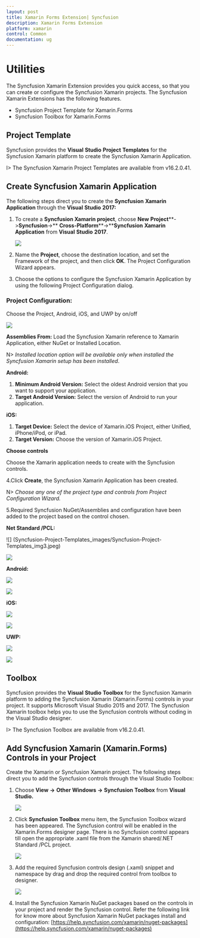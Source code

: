 ```yaml
---
layout: post
title: Xamarin Forms Extension| Syncfusion
description: Xamarin Forms Extension
platform: xamarin
control: Common 
documentation: ug
---
```


# Utilities

The Syncfusion Xamarin Extension provides you quick access, so that you can create or configure the Syncfusion Xamarin projects. The Syncfusion Xamarin Extensions has the following features.

* Syncfusion Project Template for Xamarin.Forms
* Syncfusion Toolbox for Xamarin.Forms

## Project Template

Syncfusion provides the **Visual** **Studio** **Project** **Templates** for the Syncfusion Xamarin platform to create the Syncfusion Xamarin Application.

I> The Syncfusion Xamarin Project Templates are available from v16.2.0.41.

## Create Syncfusion Xamarin Application

The following steps direct you to create the **Syncfusion** **Xamarin** **Application** through the **Visual** **Studio** **2017:**

1. To create a **Syncfusion Xamarin project**, choose **New** **Project****->****Syncfusion****->** **Cross-Platform****->****Syncfusion** **Xamarin** **Application** from **Visual** **Studio** **2017**.

     ![](Syncfusion-Project-Templates_images/Syncfusion-Project-Templates_img1.jpeg)

2. Name the **Project**, choose the destination location, and set the Framework of the project, and then click **OK**. The Project Configuration Wizard appears.
   
3. Choose the options to configure the Syncfusion Xamarin Application by using the following Project Configuration dialog.

### Project Configuration:

Choose the Project, Android, iOS, and UWP by on/off 

![](Syncfusion-Project-Templates_images/Syncfusion-Project-Templates_img2.jpeg)

**Assemblies From:** Load the Syncfusion Xamarin reference to Xamarin Application, either NuGet or Installed Location.

N> *Installed location option will be available only when installed the Syncfusion Xamarin setup has been installed*.

**Android:**

1.	**Minimum Android Version:** Select the oldest Android version that you want to support your application. 
2.	**Target Android Version:** Select the version of Android to run your application. 

**iOS:**

1.	**Target Device:**  Select the device of Xamarin.iOS Project, either Unified, iPhone/iPod, or iPad.
2.	**Target Version:** Choose the version of Xamarin.iOS Project.

**Choose controls**

Choose the Xamarin application needs to create with the Syncfusion controls. 

4.Click **Create**, the Syncfusion Xamarin Application has been created.

   N> *Choose any one of the project type and controls from Project Configuration Wizard.*

5.Required Syncfusion NuGet/Assemblies and configuration have been added to the project based on the control chosen.

   **Net Standard /PCL:**

   ![] (Syncfusion-Project-Templates_images/Syncfusion-Project-Templates_img3.jpeg)

   ![](Syncfusion-Project-Templates_images/Syncfusion-Project-Templates_img4.jpeg)

   **Android:**

   ![](Syncfusion-Project-Templates_images/Syncfusion-Project-Templates_img5.jpeg)

   ![](Syncfusion-Project-Templates_images/Syncfusion-Project-Templates_img6.jpeg)

   **iOS:**

   ![](Syncfusion-Project-Templates_images/Syncfusion-Project-Templates_img7.jpeg)

   ![](Syncfusion-Project-Templates_images/Syncfusion-Project-Templates_img8.jpeg)

   **UWP:**

   ![](Syncfusion-Project-Templates_images/Syncfusion-Project-Templates_img9.jpeg)

   ![](Syncfusion-Project-Templates_images/Syncfusion-Project-Templates_img10.jpeg)

## Toolbox

Syncfusion provides the **Visual** **Studio** **Toolbox** for the Syncfusion Xamarin platform to adding the Syncfusion Xamarin (Xamarin.Forms) controls in your project. It supports Microsoft Visual Studio 2015 and 2017. The Syncfusion Xamarin toolbox helps you to use the Syncfusion controls without coding in the Visual Studio designer.

I> The Syncfusion Toolbox are available from v16.2.0.41.

## Add Syncfusion Xamarin (Xamarin.Forms) Controls in your Project

Create the Xamarin or Syncfusion Xamarin project. The following steps direct you to add the Syncfusion controls through the Visual Studio Toolbox:

1. Choose **View** **->** **Other** **Windows** **->** **Syncfusion** **Toolbox** from **Visual** **Studio.**

    ![](Toolbox_images/Toolbox_img1.jpeg)

2. Click **Syncfusion** **Toolbox** menu item, the Syncfusion Toolbox wizard has been appeared. The Syncfusion control will be enabled in the Xamarin.Forms designer page. There is no Syncfusion control appears till open the appropriate .xaml file from the Xamarin shared/.NET Standard /PCL project.

    ![](Toolbox_images/Toolbox_img2.jpeg)

3. Add the required Syncfusion controls design (.xaml) snippet and namespace by drag and drop the required control from toolbox to designer.

    ![](Toolbox_images/Toolbox_img3.jpeg)


4. Install the Syncfusion Xamarin NuGet packages based on the controls in your project and render the Syncfusion control. Refer the following link for know more about Syncfusion Xamarin NuGet packages install and configuration: [https://help.syncfusion.com/xamarin/nuget-packages](https://help.syncfusion.com/xamarin/nuget-packages)

